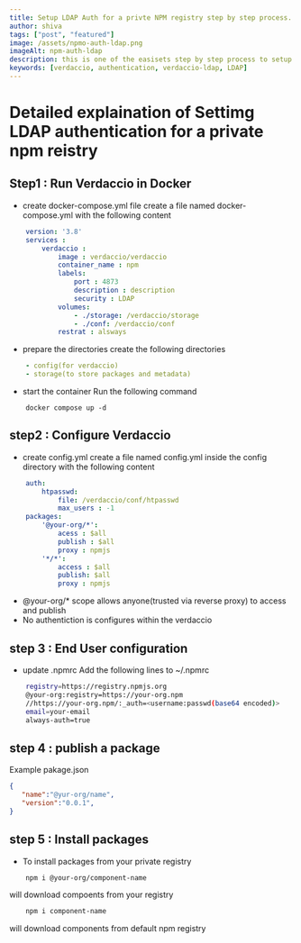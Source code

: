 ```yaml
---
title: Setup LDAP Auth for a privte NPM registry step by step process.
author: shiva
tags: ["post", "featured"]
image: /assets/npmo-auth-ldap.png
imageAlt: npm-auth-ldap
description: this is one of the easisets step by step process to setup linked oauth to your website
keywords: [verdaccio, authentication, verdaccio-ldap, LDAP]
---
```

# Detailed explaination of Settimg LDAP authentication for a private npm reistry

## Step1 : Run Verdaccio in Docker
- create docker-compose.yml file
create a file named docker-compose.yml with the following content
```yml
    version: '3.8'
    services : 
        verdaccio : 
            image : verdaccio/verdaccio
            container_name : npm
            labels:
                port : 4873
                description : description
                security : LDAP
            volumes:
                - ./storage: /verdaccio/storage
                - ./conf: /verdaccio/conf
            restrat : alsways

```
- prepare the directories
create the following directories
```yml
    - config(for verdaccio)
    - storage(to store packages and metadata)
```

- start the container
Run the following command
```shell
    docker compose up -d
```
## step2 : Configure Verdaccio
- create config.yml
create a file named config.yml inside the config directory with the following content
```yml
    auth:
        htpasswd:
            file: /verdaccio/conf/htpasswd
            max_users : -1
    packages:
        '@your-org/*':
            acess : $all
            publish : $all
            proxy : npmjs
        '*/*':
            access : $all
            publish: $all
            proxy : npmjs

```
- @your-org/* scope allows anyone(trusted via reverse proxy) to access and publish
- No authentiction is configures within the verdaccio

## step 3 : End User configuration
- update .npmrc
Add the following lines to ~/.npmrc
```bash
    registry=https://registry.npmjs.org
    @your-org:registry=https://your-org.npm
    //https://your-org.npm/:_auth=<username:passwd(base64 encoded)>
    email=your-email
    always-auth=true

```

## step 4 : publish a package
 Example pakage.json
 ```json
{
    "name":"@yur-org/name",
    "version":"0.0.1",
}
 ```
## step 5 : Install packages
- To install packages from your private registry 
```bash
    npm i @your-org/component-name
```
will download compoents from your registry
```bash
    npm i component-name
```
will download components from default npm registry
